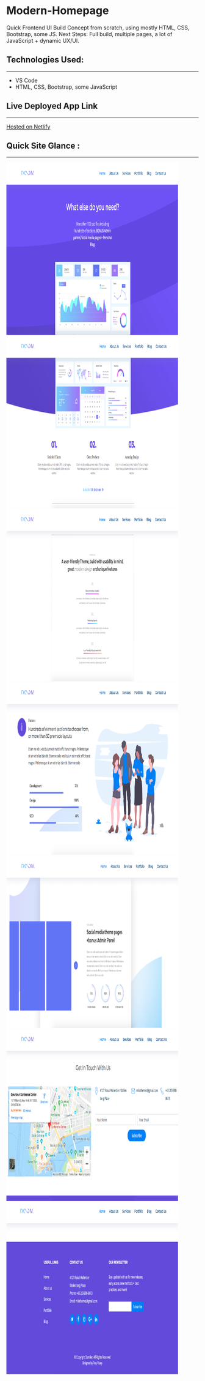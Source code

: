 # Modern-Homepage

Quick Frontend UI Build Concept from scratch, using mostly HTML, CSS, Bootstrap, some JS. Next Steps: Full build, multiple pages, a lot of JavaScript + dynamic UX/UI.


## Technologies Used:
____
* VS Code
* HTML, CSS, Bootstrap, some JavaScript


## Live Deployed App Link
___
[Hosted on Netlify](http://pensive-mcnulty-91bb47.netlify.com/)


## Quick Site Glance :
____

<img src='img/ss1.png' alt='site screenshot' height=450 width=450/>

<img src='img/ss2.png' alt='app screenshot' height=450 width=450/>

<img src='img/ss3.png' alt='ui screenshot' height=450 width=450>

<img src='img/ss4.png' alt='site screenshot' height=450 width=450/>

<img src='img/ss5.png' alt='app screenshot' height=450 width=450/>

<img src='img/ss6.png' alt='ui screenshot' height=450 width=450>

<img src='img/ss7.png' alt='site screenshot' height=450 width=450/>


